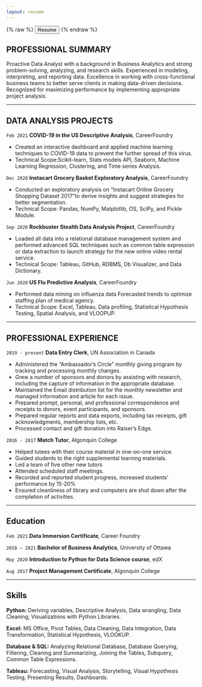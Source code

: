 ```yaml
---
layout: resume
---
```




{% raw %}
<button onclick="window.open('/images/Morwarid_Najafizada_Resume.pdf')">Resume</button>
{% endraw %}



## PROFESSIONAL SUMMARY

Proactive Data Analyst with a background in Business Analytics and strong problem-solving, analyzing, and research skills. Experienced in modeling, interpreting, and reporting data. Excellence in working with cross-functional business teams to better serve clients in making data-driven decisions. Recognized for maximizing performance by implementing appropriate project analysis.

----------

## DATA ANALYSIS PROJECTS

`Feb 2021`
__COVID-19 in the US Descriptive Analysis__, CareerFoundry
- Created an interactive dashboard and applied machine learning techniques to COVID-19 data to prevent the further spread of this virus. 
- Technical Scope:Scikit-learn, Stats models API, Seaborn, Machine Learning Regression, Clustering, and Time series Analysis.

`Dec 2020`
__Instacart Grocery Basket Exploratory Analysis__, CareerFoundry
- Conducted an exploratory analysis on “Instacart Online Grocery Shopping Dataset 2017”to derive insights and suggest strategies for better segmentation. 
- Technical Scope: Pandas, NumPy, Matplotlib, OS, SciPy, and Pickle Module.

`Sep 2020`
__Rockbuster Stealth Data Analysis Project__, CareerFoundry
- Loaded all data into a relational database management system and performed advanced SQL techniques such as common table expression or data extraction to launch strategy for the new online video rental service.
- Technical Scope: Tableau, GitHub, RDBMS, Db Visualizer, and Data Dictionary.

`Jun 2020`
__US Flu Predictive Analysis__, CareerFoundry
- Performed data mining on influenza data Forecasted trends to optimize staffing plan of medical agency. 
- Technical Scope: Excel, Tableau, Data profiling, Statistical Hypothesis Testing, Spatial Analysis, and VLOOPUP.

----------

## PROFESSIONAL EXPERIENCE

`2019 - present`
__Data Entry Clerk__, UN Association in Canada 

- Administered the “Ambassador’s Circle” monthly giving program by tracking and processing monthly changes.
- Grew a number of sponsors and donors by assisting with research, including the capture of information in the appropriate database.
- Maintained the Email distribution list for the monthly newsletter and managed information and article for each issue.
- Prepared prompt, personal, and professional correspondence and receipts to donors, event participants, and sponsors.
- Prepared regular reports and data exports, including tax receipts, gift acknowledgments, membership lists, etc.
- Processed contact and gift donation into Raiser’s Edge.


`2016 - 2017`
__Match Tutor__, Algonquin College

- Helped tutees with their course material in one-on-one service.
- Guided students to the right supplemental learning materials.
- Led a team of five other new tutors
- Attended scheduled staff meetings.
- Recorded and reported student progress, increased students’ performance by 15-20%
- Ensured cleanliness of library and computers are shut down after the completion of activities.


------------

## Education

`Feb 2021`
__Data Immersion Certificate__, Career Foundry

`2018 – 2021`
__Bachelor of Business Analytics__, University of Ottawa

`May 2020`
__Introduction to Python for Data Science course__, edX

`Aug 2017`
__Project Management Certificate__, Algonquin College

-------------

## Skills

__Python:__ Deriving variables, Descriptive Analysis, Data wrangling, Data Cleaning, Visualizations with Python Libraries. 

__Excel:__ MS Office, Pivot Tables, Data Cleaning, Data Integration, Data Transformation, Statistical Hypothesis, VLOOKUP. 

__Database & SQL:__ Analyzing Relational Database, Database Querying, Filtering, Cleaning and Summarizing, Joining the Tables, Subquery, Common Table Expressions.

__Tableau:__ Forecasting, Visual Analysis, Storytelling, Visual Hypothesis Testing, Presenting Results, Dashboards.





